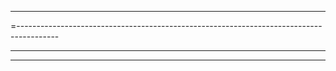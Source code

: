 <!-- // <div key={concert.id} className="concert-card">
                    {/* Artist: {this.concert.artist} <br/>
                    Concert Title: {this.concert.concert_title} <br/>
                    Venue:{this.concert.venue} <br/>
                    Date:{this.concert.date} <br/>
                    Genre:{this.concert.genre} <br/>
                    Comment: {this.concert.comment} <br/>
                    <div>
                        <button classname="delete-button" onClick={() => this.handleClick(concert)}>Delete</button>
                    </div> */}
                    
                // </div>) -->

<!-- 
// const mapStateToProps = (state, ownProps) => {
   
 
//      return {
//         concerts: displayConcerts,
//         loading: state.loading
//     }
// }

// const mapDispatchToProps = (dispatch) => {
//     return {
//         fetchConcerts: () => dispatch(fetchConcerts())
//     }
// } -->





<!-- counter: 
import React, { Component } from "react";

class ButtonCounter extends Component {
  constructor() {
    super();
    // initial state has count set at 0
    this.state = {
      count: 0,
    };
  }

  handleClick = () => {
    // when handleClick is called, newCount is set to whatever this.state.count is plus 1 PRIOR to calling this.setState
    let newCount = this.state.count + 1;
    this.setState({
      count: newCount,
    });
  };

  render() {
    return (
      <div>
        <h1>{this.state.count}</h1>
        <button onClick={this.handleClick}>Click Me</button>
      </div>
    );
  }
}

export default ButtonCounter; -->

<!-- 
//practice counter 
import React from 'react'



class Counter extends React.Component {
  state = {
    count: 0
  };

  handleClick = () => {
    this.setState(prev => ({ count: prev.count + 1 }));
  };



  render() {
    return (
        <div>
      <button className="block" onClick={this.handleClick} className="block" >
        <div className="counter">{this.state.count}</div>
        </button>
    
      </div>


    );
  }
}
export default Counter; -->

------------------------------------------------------------------------------------
<!-- import React from 'react'



class Count extends React.Component {
  state = {
    count: 0
  };

  handleClick = () => {
    this.setState(prev => ({ count: prev.count + 1 }));
  };

  decreaseCount = () => {
    this.setState(prev => ({ count: prev.count - 1}));
  }

  incrementFiveCount = () => {
    this.setState(prev => ({ count: prev.count + 5}));
  }
  toggleClick = () => {
    this.setState({ count: !this.state.count});
  }

  render() {
    return (
        <div>
        {/* <button className="block" onClick={this.handleClick}  >
        <div className="count">{this.state.count}</div>
        </button> */}

        <button onClick={this.handleClick}> Click to increment by 1</button>
        <button onClick={this.decreaseCount}> Click to decrease by 1</button>
        <button onClick={this.incrementFiveCount}> Click to increase by 5</button>
        <button onClick={this.toggleClick}>
          { this.state.count ? 'Hide number' : 'Show number'}
           </button>
           { this.state.count ? <h2>{this.state.count}</h2> : ''}

      </div>


    );
  }
}
export default Count; -->


=----------------------------------------------------------------------------------------
<!-- Search : 
import React from 'react';

const SearchBar = ({keyword,setKeyword}) => {
  const BarStyling = {width:"20rem",background:"#F2F1F9", border:"none", padding:"0.5rem"};
  return (
    <input 
     style={BarStyling}
     key="random1"
     value={keyword}
     placeholder={"Search Tickets"}
     onChange={(e) => setKeyword(e.target.value)}
    />
  );
}

export default SearchBar -->
--------------------------------------------------------------------------------------
<!-- import { Component } from 'react'; -->
<!-- class InputCount extends Component {
    state = {
        text: "",
        counter: 0,
        
      }
      handleChange = (e) => {
        this.setState({
            text: e.target.value
        })
      }

      handleClick = (e) => {
        this.setState({
            counter: 
            this.state.counter + this.state.text.length
        })
        
      }
      render() {
        return(
          <div style ={{textAlign: "center"}}>
           <p onClick={this.handleClick}>Count Input: {this.state.text.length}</p> 
           <input onChange={this.handleChange}></input> 
          </div> 
        );
      }
    }


export default InputCount; -->
-------------------------------------------------------------------------------------------------------------
<!-- import { Component } from 'react';
class Count extends Component{
    state = {
        count: 0
      };
    
      handleClick = () => {
        this.setState(prev => ({ count: prev.count + 1 }));
      };

    
      render() {
        return (
            <div>
            <button onClick={this.handleClick}> Like   {this.state.count} </button>
          </div>
    
    
        );
      }
}
export default Count; -->
